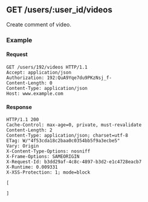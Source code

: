 ## GET /users/:user_id/videos
Create comment of video.

### Example

#### Request
```
GET /users/192/videos HTTP/1.1
Accept: application/json
Authorization: 192:QuA9Yqe7du9PKzNsj_f-
Content-Length: 0
Content-Type: application/json
Host: www.example.com
```

#### Response
```
HTTP/1.1 200
Cache-Control: max-age=0, private, must-revalidate
Content-Length: 2
Content-Type: application/json; charset=utf-8
ETag: W/"4f53cda18c2baa0c0354bb5f9a3ecbe5"
Vary: Origin
X-Content-Type-Options: nosniff
X-Frame-Options: SAMEORIGIN
X-Request-Id: b3dd29af-4c8c-4897-b3d2-e1c4728eacb7
X-Runtime: 0.009331
X-XSS-Protection: 1; mode=block

[

]
```
